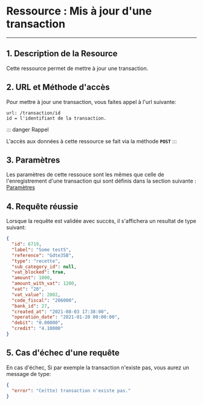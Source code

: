# Ressource : Mis à jour d'une transaction

---

## 1. Description de la Resource

Cette ressource permet de mettre à jour une transaction.

## 2. URL et Méthode d'accès

Pour mettre à jour une transaction, vous faites appel à l'url suivante:

```
url: /transaction/id
id = l'identifiant de la transaction.
```

::: danger Rappel

L'accès aux données à cette ressource se fait via la méthode **`POST`**
:::

## 3. Paramètres

Les paramètres de cette ressouce sont les mêmes que celle de l'enregistrement d'une transaction qui sont définis dans la section suivante : [Paramètres](/guide/services/transactions/transaction/store.md#_3-parametres)

## 4. Requête réussie

Lorsque la requête est validée avec succès, il s'affichera un resultat de type suivant:

```json
{
  "id": 6719,
  "label": "Some test5",
  "reference": "Gdte35B",
  "type": "recette",
  "sub_category_id": null,
  "vat_blocked": true,
  "amount": 1000,
  "amount_with_vat": 1200,
  "vat": "20",
  "vat_value": 2002,
  "code_fiscal": "206000",
  "bank_id": 27,
  "created_at": "2021-08-03 17:38:00",
  "operation_date": "2021-01-20 00:00:00",
  "debit": "0.00000",
  "credit": "4.10000"
}
```

## 5. Cas d'échec d'une requête

En cas d'échec, Si par exemple la transaction n'existe pas, vous aurez un message de type:

```json
{
  "error": "Ce(tte) transaction n'existe pas."
}
```
